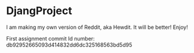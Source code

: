# DjangProject

I am making my own version of Reddit, aka Hewdit. It will be better! Enjoy!

First assignment commit Id number: db92952665093d414832dd6dc325168563bd5d95
